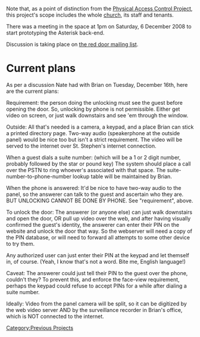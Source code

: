 Note that, as a point of distinction from the [Physical Access Control
Project](Physical_Access_Control_Project), this project's
scope includes the whole [church](http://www.saintstephensdc.org/), its
staff and tenants.

There was a meeting in the space at 1pm on Saturday, 6 December 2008 to
start prototyping the Asterisk back-end.

Discussion is taking place on [the red door mailing
list](http://hacdc.org/mailman/listinfo/reddoor_hacdc.org).

# Current plans

As per a discussion Nate had with Brian on Tuesday, December 16th, here
are the current plans:

Requirement: the person doing the unlocking must see the guest before
opening the door. So, unlocking by phone is not permissible. Either get
video on screen, or just walk downstairs and see 'em through the window.

Outside: All that's needed is a camera, a keypad, and a place Brian can
stick a printed directory page. Two-way audio (speakerphone at the
outside panel) would be nice too but isn't a strict requirement. The
video will be served to the internet over St. Stephen's internet
connection.

When a guest dials a suite number: (which will be a 1 or 2 digit number,
probably followed by the star or pound key) The system should place a
call over the PSTN to ring whoever's associated with that space. The
suite-number-to-phone-number lookup table will be maintained by Brian.

When the phone is answered: It'd be nice to have two-way audio to the
panel, so the answerer can talk to the guest and ascertain who they are.
BUT UNLOCKING CANNOT BE DONE BY PHONE. See "requirement", above.

To unlock the door: The answerer (or anyone else) can just walk
downstairs and open the door, OR pull up video over the web, and after
having visually confirmed the guest's identity, the answerer can enter
their PIN on the website and unlock the door that way. So the webserver
will need a copy of the PIN database, or will need to forward all
attempts to some other device to try them.

Any authorized user can just enter their PIN at the keypad and let
themself in, of course. (Yeah, I know that's not a word. Bite me,
English language!)

Caveat: The answerer could just tell their PIN to the guest over the
phone, couldn't they? To prevent this, and enforce the face-view
requirement, perhaps the keypad could refuse to accept PINs for a while
after dialing a suite number.

Ideally: Video from the panel camera will be split, so it can be
digitized by the web video server AND by the surveillance recorder in
Brian's office, which is NOT connected to the internet.

[Category:Previous Projects](Category:Previous_Projects)

